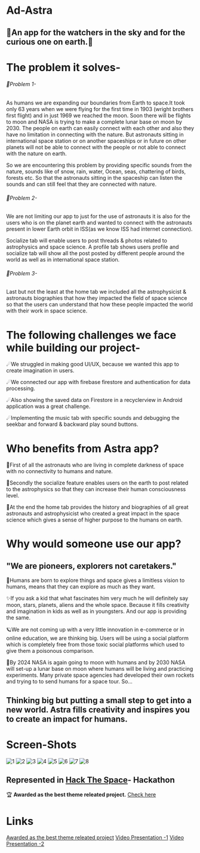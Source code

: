 # Ad-Astra

## 🌠An app for the watchers in the sky and for the curious one on earth.🌠

# The problem it solves-

###### 🚀Problem 1- 

As humans we are expanding our boundaries from Earth to space.It took only 63 years when we were flying for the first time in 1903 (wright brothers first flight) and in just 1969 we reached the moon. Soon there will be flights to moon and NASA is trying to make a complete lunar base on moon by 2030. The people on earth can easily connect with each other and also they have no limitation in connecting with the nature. But astronauts sitting in international space station or on another spaceships or in future on other planets will not be able to connect with the people or not able to connect with the nature on earth.

So we are encountering this problem by providing specific sounds from the nature, sounds like of snow, rain, water, Ocean, seas, chattering of birds, forests etc. So that the astronauts sitting in the spaceship can listen the sounds and can still feel that they are connected with nature.

###### 🚀Problem 2- 

We are not limiting our app to just for the use of astronauts it is also for the users who is on the planet earth and wanted to connect with the astronauts present in lower Earth orbit in ISS(as we know ISS had internet connection).

Socialize tab will enable users to post threads & photos related to astrophysics and space science. A profile tab shows users profile and socialize tab will show all the post posted by different people around the world as well as in international space station.

###### 🚀Problem 3- 

Last but not the least at the home tab we included all the astrophysicist & astronauts biographies that how they impacted the field of space science so that the users can understand that how these people impacted the world with their work in space science.

# The following challenges we face while building our project-
☄We struggled in making good UI/UX, because we wanted this app to create imagination in users.

☄We connected our app with firebase firestore and authentication for data processing.

☄Also showing the saved data on Firestore in a recyclerview in Android application was a great challenge.

☄Implementing the music tab with specific sounds and debugging the seekbar and forward & backward play sound buttons.

# Who benefits from Astra app? 
🌌First of all the astronauts who are living in complete darkness of space with no connectivity to humans and nature.

🌌Secondly the socialize feature enables users on the earth to post related to the astrophysics so that they can increase their human consciousness level.

🌌At the end the home tab provides the history and biographies of all great astronauts and astrophysicist who created a great impact in the space science which gives a sense of higher purpose to the humans on earth.

# Why would someone use our app?

## "We are pioneers, explorers not caretakers." 

🌟Humans are born to explore things and space gives a limitless vision to humans, means that they can explore as much as they want. 

✨If you ask a kid that what fascinates him very much he will definitely say moon, stars, planets, aliens and the whole space. 
Because it fills creativity and imagination in kids as well as in youngsters. And our app is providing the same.

🪐We are not coming up with a very little innovation in e-commerce or in online education, we are thinking big. Users will be using a social platform which is completely free from those toxic social platforms which used to give them a poisonous comparison.

🎇By 2024 NASA is again going to moon with humans and by 2030 NASA will set-up a lunar base on moon where humans will be living and practicing experiments. Many private space agencies had developed their own rockets and trying to to send humans for a space tour. So...

## Thinking big but putting a small step to get into a new world. Astra fills creativity and inspires you to create an impact for humans.

# Screen-Shots

![1](https://user-images.githubusercontent.com/65327113/116789093-caf37280-aaca-11eb-8cd6-e4640ea58fb6.png)
![2](https://user-images.githubusercontent.com/65327113/116789102-d47cda80-aaca-11eb-9016-b55a1442c6c4.png)
![3](https://user-images.githubusercontent.com/65327113/116789104-d5157100-aaca-11eb-8367-c1f933bdfe43.png)
![4](https://user-images.githubusercontent.com/65327113/116789105-d5ae0780-aaca-11eb-9547-5b9cb6d44ae6.png)
![5](https://user-images.githubusercontent.com/65327113/116789106-d6469e00-aaca-11eb-9c3e-149d3440b658.png)
![6](https://user-images.githubusercontent.com/65327113/116789107-d6df3480-aaca-11eb-8af1-e7f5f0aa70d0.png)
![7](https://user-images.githubusercontent.com/65327113/116789109-d777cb00-aaca-11eb-8a36-9944f700cf52.png)
![8](https://user-images.githubusercontent.com/65327113/116789111-d8106180-aaca-11eb-8958-d9502585dddf.png)

## Represented in [Hack The Space](https://hackthespace.devfolio.co/submissions)- Hackathon
🏆 **Awarded as the best theme releated project.** [Check here](https://devfolio.co/submissions/astra-7795)

# Links
[Awarded as the best theme releated project](https://devfolio.co/submissions/astra-7795)
[Video Presentation -1](https://youtu.be/S0vcAz7vYBI)
[Video Presentation -2](https://drive.google.com/file/d/16Vj7TTKb4MZf2glMXKQb5DLEAPqjqIsi/view)
